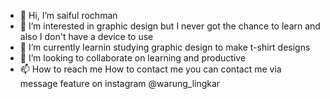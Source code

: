 - 👋 Hi, I’m saiful rochman
- 👀 I’m interested in graphic design but I never got the chance to learn and also I don't have a device to use
- 🌱 I’m currently learnin studying graphic design to make t-shirt designs
- 💞️ I’m looking to collaborate on learning and productive
- 📫 How to reach me How to contact me you can contact me via message feature on instagram @warung_lingkar

<!---
saifulrochman/saifulrochman is a ✨ special ✨ repository because its `README.md` (this file) appears on your GitHub profile.
You can click the Preview link to take a look at your changes.
--->
